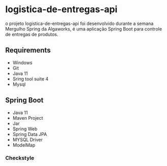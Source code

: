 # logistica-de-entregas-api

 o projeto logistica-de-entregas-api foi desenvolvido durante a semana Mergulho Spring da Algaworks, é uma aplicação Spring Boot para controle de entregas de produtos.

## Requirements

* Windows
* Git
* Java 11
* Sring tool suite 4
* Mysql

## Spring Boot

+ Java 11
+ Maven Project
+ Jar
+ Spring Web
+ Spring Data JPA
+ MYSQL Driver
+ ModelMap

### Checkstyle

